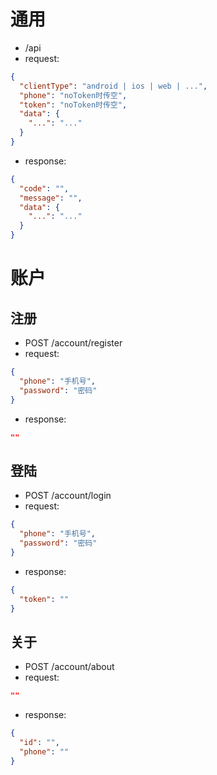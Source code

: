 # 通用
- /api
- request:
```json
{
  "clientType": "android | ios | web | ...",
  "phone": "noToken时传空",
  "token": "noToken时传空",
  "data": {
    "...": "..."
  }
}
```
- response:
```json
{
  "code": "",
  "message": "",
  "data": {
    "...": "..."
  }
}
```

# 账户

## 注册
- POST /account/register
- request:
```json
{
  "phone": "手机号",
  "password": "密码"
}
```
- response:
```json
""
```

## 登陆
- POST /account/login
- request:
```json
{
  "phone": "手机号",
  "password": "密码"
}
```
- response:
```json
{
  "token": ""
}
```

## 关于
- POST /account/about
- request:
```json
""
```
- response:
```json
{
  "id": "",
  "phone": ""
}
```
